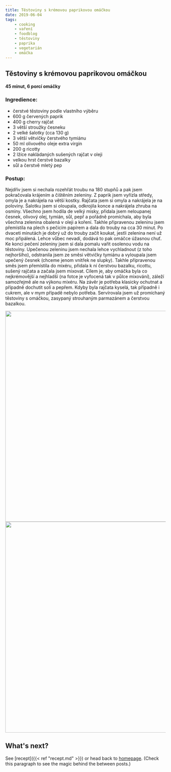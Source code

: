 ```yaml
---
title: Těstoviny s krémovou paprikovou omáčkou
date: 2019-06-04 
tags:  
    - cooking 
    - vaření 
    - foodblog 
    - těstoviny
    - paprika
    - vegetarián 
    - omáčka
--- 
```


## Těstoviny s krémovou paprikovou omáčkou
 
#### 45 minut, 6 porcí omáčky
 
 
### Ingredience: 
* čerstvé těstoviny podle vlastního výběru
* 600 g červených paprik 
* 400 g cherry rajčat 
* 3 větší stroužky česneku
* 2 velké šalotky (cca 130 g)
* 3 větší větvičky čerstvého tymiánu 
* 50 ml olivového oleje extra virgin
* 200 g ricotty
* 2 lžíce nakládaných sušených rajčat v oleji
* velkou hrst čerstvé bazalky
* sůl a čerstvě mletý pep 
 
### Postup: 
Nejdřív jsem si nechala rozehřát troubu na 180 stupňů a pak jsem pokračovala krájením a čištěním zeleniny. Z paprik jsem vyřízla středy, omyla je a nakrájela na větší kostky. Rajčata jsem si omyla a nakrájela je na poloviny. Šalotku jsem si oloupala, odkrojila konce a nakrájela zhruba na osminy. Všechno jsem hodila de velký misky, přidala jsem neloupanej česnek, olivový olej, tymián, sůl, pepř a pořádně promíchala, aby byla všechna zelenina obalená v oleji a koření. Takhle připravenou zeleninu jsem přemístila na plech s pečicím papírem a dala do trouby na cca 30 minut. Po dvaceti minutách je dobrý už do trouby začít koukat, jestli zelenina není už moc připálená. Lehce vůbec nevadí, dodává to pak omáčce úžasnou chuť.
Ke konci pečení zeleniny jsem si dala pomalu vařit osolenou vodu na těstoviny. Upečenou zeleninu jsem nechala lehce vychladnout (z toho nejhoršího), odstranila jsem ze směsi větvičky tymiánu a vyloupala jsem upečený česnek (chceme jenom vnitřek ne slupky). Takhle připravenou směs jsem přemístila do mixéru, přidala k ní čerstvou bazalku, ricottu, sušený rajčata a začala jsem mixovat. Cílem je, aby omáčka byla co nejkrémovější a nejhladší (na fotce je vyfocená tak v půlce mixování), záleží samozřejmě ale na výkonu mixéru. Na závěr je potřeba klasicky ochutnat a případně dochutit solí a pepřem. Kdyby byla rajčata kyselá, tak případně i cukrem, ale v mym případě nebylo potřeba.
Servírovala jsem už promíchaný těstoviny s omáčkou, zasypaný strouhaným parmazánem a čerstvou bazalkou.


<img src="https://is.muni.cz/www/472312/p2250123-1080x810.jpg"  height="660" align="center" /> 

<img src="https://is.muni.cz/www/472312/p2250220-1080x810.jpg" height="660" align="center" /> 

 
 
## What's next? 
 
See [recept]({{< ref "recept.md" >}}) or head back to [homepage](../../). (Check this paragraph to see the magic behind the between posts.)
